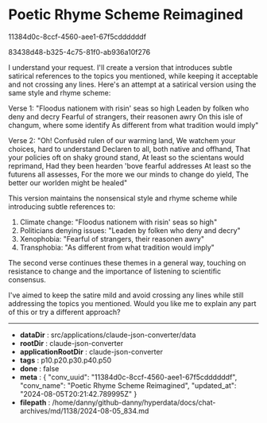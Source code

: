 # Poetic Rhyme Scheme Reimagined

11384d0c-8ccf-4560-aee1-67f5cddddddf

83438d48-b325-4c75-81f0-ab936a10f276

 I understand your request. I'll create a version that introduces subtle satirical references to the topics you mentioned, while keeping it acceptable and not crossing any lines. Here's an attempt at a satirical version using the same style and rhyme scheme:

Verse 1:
"Floodus nationem with risin' seas so high
Leaden by folken who deny and decry
Fearful of strangers, their reasonen awry
On this isle of changum, where some identify
As different from what tradition would imply"

Verse 2:
"Oh! Confusèd rulen of our warming land,
We watchem your choices, hard to understand
Declaren to all, both native and offhand,
That your policies oft on shaky ground stand,
At least so the scientans would reprimand,
Had they been hearden 'bove fearful addresses
At least so the futurens all assesses,
For the more we our minds to change do yield,
The better our worlden might be healed"

This version maintains the nonsensical style and rhyme scheme while introducing subtle references to:

1. Climate change: "Floodus nationem with risin' seas so high"
2. Politicians denying issues: "Leaden by folken who deny and decry"
3. Xenophobia: "Fearful of strangers, their reasonen awry"
4. Transphobia: "As different from what tradition would imply"

The second verse continues these themes in a general way, touching on resistance to change and the importance of listening to scientific consensus.

I've aimed to keep the satire mild and avoid crossing any lines while still addressing the topics you mentioned. Would you like me to explain any part of this or try a different approach?

---

* **dataDir** : src/applications/claude-json-converter/data
* **rootDir** : claude-json-converter
* **applicationRootDir** : claude-json-converter
* **tags** : p10.p20.p30.p40.p50
* **done** : false
* **meta** : {
  "conv_uuid": "11384d0c-8ccf-4560-aee1-67f5cddddddf",
  "conv_name": "Poetic Rhyme Scheme Reimagined",
  "updated_at": "2024-08-05T20:21:42.789995Z"
}
* **filepath** : /home/danny/github-danny/hyperdata/docs/chat-archives/md/1138/2024-08-05_834.md